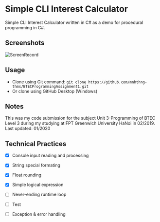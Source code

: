 # Simple CLI Interest Calculator

Simple CLI Interest Calculator written in C# as a demo for procedural programming in C#. 

## Screenshots
![ScreenRecord](https://raw.githubusercontent.com/mnhthng-thms/BTECProgrammingAssignment1/master/Screenshots.gif)

## Usage
* Clone using Git command: ```git clone https://github.com/mnhthng-thms/BTECProgrammingAssignment1.git```
* Or clone using GitHub Desktop (Windows)

## Notes
This was my code submission for the subject Unit 3-Programming of BTEC Level 3 during my studying at FPT Greenwich University HaNoi in 02/2019. 
Last updated: 01/2020

## Technical Practices 
- [x] Console input reading and processing
- [x] String special formating
- [x] Float rounding
- [x] Simple logical expression
- [ ] Never-ending runtime loop
- [ ] Test
- [ ] Exception & error handling


